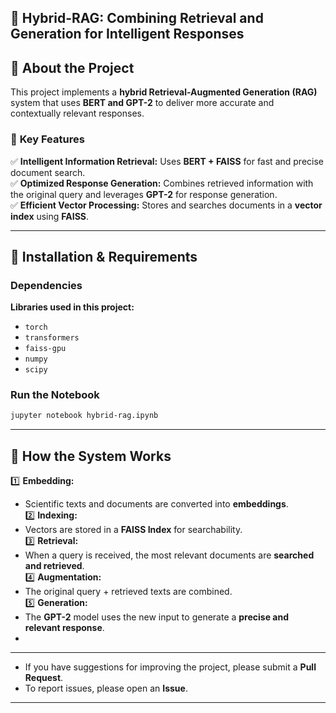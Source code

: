 ## 📄 **Hybrid-RAG: Combining Retrieval and Generation for Intelligent Responses**  

## 📌 About the Project  

This project implements a **hybrid Retrieval-Augmented Generation (RAG)** system that uses **BERT and GPT-2** to deliver more accurate and contextually relevant responses.  

### 🎯 **Key Features**  
✅ **Intelligent Information Retrieval:** Uses **BERT + FAISS** for fast and precise document search.  
✅ **Optimized Response Generation:** Combines retrieved information with the original query and leverages **GPT-2** for response generation.  
✅ **Efficient Vector Processing:** Stores and searches documents in a **vector index** using **FAISS**.  

---

## 🔧 Installation & Requirements  

### Dependencies  
**Libraries used in this project:**  
- `torch`
- `transformers`
- `faiss-gpu`
- `numpy`
- `scipy`


### Run the Notebook   
```bash
jupyter notebook hybrid-rag.ipynb
```  

---

## 🔧 **How the System Works**  

1️⃣ **Embedding:**  
   - Scientific texts and documents are converted into **embeddings**.  
2️⃣ **Indexing:**  
   - Vectors are stored in a **FAISS Index** for searchability.  
3️⃣ **Retrieval:**  
   - When a query is received, the most relevant documents are **searched and retrieved**.  
4️⃣ **Augmentation:**  
   - The original query + retrieved texts are combined.  
5️⃣ **Generation:**  
   - The **GPT-2** model uses the new input to generate a **precise and relevant response**.
   - 
---

- If you have suggestions for improving the project, please submit a **Pull Request**.  
- To report issues, please open an **Issue**.  

---  
